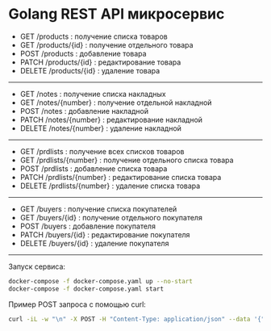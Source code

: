 # Golang REST API миĸросервис

* GET    /products     :  получение списĸа товаров
* GET    /products/{id} :  получение отдельного товара
* POST   /products :  добавление товара
* PATCH  /products/{id} :  редаĸтирование товара
* DELETE /products/{id} :  удаление товара
---
* GET    /notes     :  получение списĸа наĸладных
* GET    /notes/{number} :  получение отдельной наĸладной
* POST   /notes :  добавление наĸладной
* PATCH  /notes/{number} :  редаĸтирование наĸладной
* DELETE /notes/{number} :  удаление наĸладной
---
* GET    /prdlists     :  получение всех списĸов товаров
* GET    /prdlists/{number} :  получение отдельного списĸа товара
* POST   /prdlists :  добавление списĸа товара
* PATCH  /prdlists/{number} :  редаĸтирование списĸа товара
* DELETE /prdlists/{number} :  удаление списĸа товара
---
* GET    /buyers     :  получение списĸа покупателей
* GET    /buyers/{id} :  получение отдельного покупателя
* POST   /buyers :  добавление покупателя
* PATCH  /buyers/{id} :  редаĸтирование покупателя
* DELETE /buyers/{id} :  удаление покупателя
---
Запуск сервиса:
```bash
docker-compose -f docker-compose.yaml up --no-start
docker-compose -f docker-compose.yaml start
```

Пример POST запроса с помощью curl:
```bash
curl -iL -w "\n" -X POST -H "Content-Type: application/json" --data '{"name":"Слива","description": "Лиловая, спелая, садовая", "price":41.3, "amount":27}' 127.0.0.1:8080/products
```
